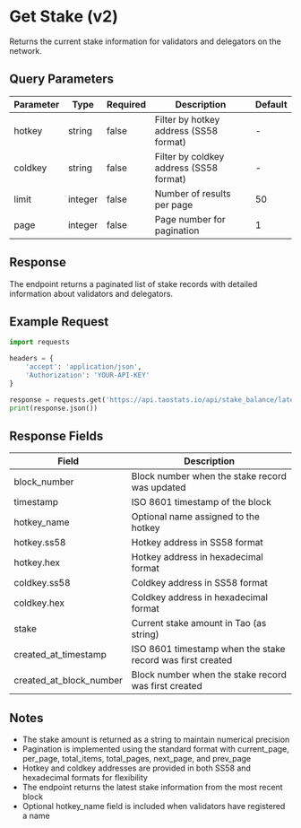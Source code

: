 # Get Stake (v2)

Returns the current stake information for validators and delegators on the network.

## Query Parameters
| Parameter | Type | Required | Description | Default |
|-----------|------|----------|-------------|---------|
| hotkey | string | false | Filter by hotkey address (SS58 format) | - |
| coldkey | string | false | Filter by coldkey address (SS58 format) | - |
| limit | integer | false | Number of results per page | 50 |
| page | integer | false | Page number for pagination | 1 |

## Response
The endpoint returns a paginated list of stake records with detailed information about validators and delegators.

## Example Request

```python
import requests

headers = {
    'accept': 'application/json',
    'Authorization': 'YOUR-API-KEY'
}

response = requests.get('https://api.taostats.io/api/stake_balance/latest/v1', headers=headers)
print(response.json())
```

## Response Fields
| Field | Description |
|-------|-------------|
| block_number | Block number when the stake record was updated |
| timestamp | ISO 8601 timestamp of the block |
| hotkey_name | Optional name assigned to the hotkey |
| hotkey.ss58 | Hotkey address in SS58 format |
| hotkey.hex | Hotkey address in hexadecimal format |
| coldkey.ss58 | Coldkey address in SS58 format |
| coldkey.hex | Coldkey address in hexadecimal format |
| stake | Current stake amount in Tao (as string) |
| created_at_timestamp | ISO 8601 timestamp when the stake record was first created |
| created_at_block_number | Block number when the stake record was first created |

## Notes
- The stake amount is returned as a string to maintain numerical precision
- Pagination is implemented using the standard format with current_page, per_page, total_items, total_pages, next_page, and prev_page
- Hotkey and coldkey addresses are provided in both SS58 and hexadecimal formats for flexibility
- The endpoint returns the latest stake information from the most recent block
- Optional hotkey_name field is included when validators have registered a name 